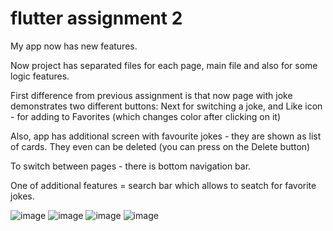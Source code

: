 # flutter assignment 2

My app now has new features. 

Now project has  separated files for each page, main file and also for some logic features. 

First difference from previous assignment is that now page with joke demonstrates two different buttons: Next for switching a joke, and Like icon - for adding to Favorites (which changes color after clicking on it) 

Also, app has additional screen with favourite jokes - they are shown as list of cards. 
They even can be deleted (you can press on the Delete button)

To switch between pages - there is bottom navigation bar. 

One of additional features = search bar which allows to seatch for favorite jokes. 

![image](https://user-images.githubusercontent.com/88401434/176971601-06e903e5-ca72-4c6e-90b3-fbe1a6efc8e0.png)
![image](https://user-images.githubusercontent.com/88401434/176971619-728b7eba-fe40-4472-b543-e306edaa9769.png)
![image](https://user-images.githubusercontent.com/88401434/176971661-16c88856-d222-4ad7-9891-fc291bdfe3b0.png)
![image](https://user-images.githubusercontent.com/88401434/176971702-85fb1a7d-260c-4c17-8858-f1e5c492c15a.png)
